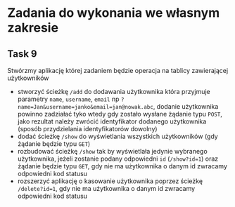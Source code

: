 # Zadania do wykonania we własnym zakresie

## Task 9

Stwórzmy aplikację której zadaniem będzie operacja na tablicy zawierającej użytkowników
- stworzyć ścieżkę `/add` do dodawania użytkownika która przyjmuje parametry `name`, `username`, `email` np `?name=Jan&username=janko&email=jan@nowak.abc`, dodanie użytkownika powinno zadziałać tyko wtedy gdy zostało wysłane żądanie typu `POST`, jako rezultat należy zwrócić identyfikator dodanego użytkownika (sposób przydzielania identyfikatorów dowolny)
- dodać ścieżkę `/show` do wyświetlania wszystkich użytkowników (gdy żądanie będzie typu `GET`)
- rozbudować ścieżkę `/show` tak by wyświetlała jedynie wybranego użytkownika, jeżeli zostanie podany odpowiedni `id` (`/show?id=1`) oraz żądanie będzie typu `GET`, gdy nie ma użytkownika o danym id zwracamy odpowiedni kod statusu
- rozszerzyć aplikację o kasowanie użytkownika poprzez ścieżkę `/delete?id=1`, gdy nie ma użytkownika o danym id zwracamy odpowiedni kod statusu
